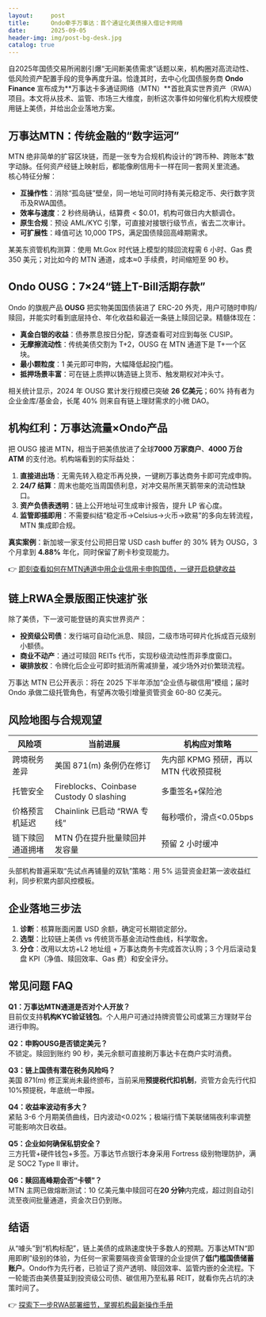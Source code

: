 ```yaml
---
layout:     post
title:      Ondo牵手万事达：首个通证化美债接入借记卡网络
date:       2025-09-05
header-img: img/post-bg-desk.jpg
catalog: true
---
```


自2025年国债交易所闹剧引爆“无间断美债需求”话题以来，机构圈对高流动性、低风险资产配置手段的竞争再度升温。恰逢其时，去中心化国债服务商 **Ondo Finance** 宣布成为**万事达卡多通证网络（MTN）**首批真实世界资产（RWA）项目。本文将从技术、监管、市场三大维度，剖析这次事件如何催化机构大规模使用链上美债，并给出企业落地方案。

## 万事达MTN：传统金融的“数字运河”

MTN 绝非简单的扩容区块链，而是一张专为合规机构设计的“跨币种、跨账本”数字动脉。任何资产经链上映射后，都能像刷信用卡一样在同一套网关里流通。  
核心特征分解：

- **互操作性**：消除“孤岛链”壁垒，同一地址可同时持有美元稳定币、央行数字货币及RWA国债。  
- **效率与速度**：2 秒终局确认，结算费 < $0.01，机构可做日内大额调仓。  
- **原生合规**：预设 AML/KYC 引擎，可直接对接银行级节点，省去二次审计。  
- **可扩展性**：峰值可达 10,000 TPS，满足国债赎回高峰期需求。  

某美东资管机构测算：使用 Mt.Gox 时代链上模型的赎回流程需 6 小时、Gas 费 350 美元；对比如今的 MTN 通道，成本≈0 手续费，时间缩短至 90 秒。

## Ondo OUSG：7×24“链上T-Bill活期存款”

Ondo 的旗舰产品 **OUSG** 把实物美国国债装进了 ERC-20 外壳，用户可随时申购/赎回，并能实时看到底层持仓、年化收益和最近一条链上赎回记录。精髓体现在：

- **真金白银的收益**：债券票息按日分配，穿透查看可对应到每张 CUSIP。  
- **无摩擦流动性**：传统美债交割为 T+2，OUSG 在 MTN 通道下是 T+一个区块。  
- **最小颗粒度**：1 美元即可申购，大幅降低起投门槛。  
- **抵押场景丰富**：可在链上质押以铸造链上货币、触发期权对冲头寸。  

相关统计显示，2024 年 OUSG 累计发行规模已突破 **26 亿美元**；60% 持有者为企业金库/基金会，长尾 40% 则来自有链上理财需求的小微 DAO。

## 机构红利：万事达流量×Ondo产品

把 OUSG 接进 MTN，相当于把美债放进了全球**7000 万家商户**、**4000 万台 ATM** 的支付池。机构端看到的实际益处：

1. **直接进出场**：无需先转入稳定币再兑换，一键刷万事达商务卡即可完成申购。  
2. **24/7 结算**：周末也能吃当周国债利息，对冲交易所黑天鹅带来的流动性缺口。  
3. **资产负债表透明**：链上公开地址可生成审计报告，提升 LP 省心度。  
4. **监管即插即用**：不需要纠结“稳定币→Celsius→火币→欧易”的多向左转流程，MTN 集成即合规。  

**真实案例**：新加坡一家支付公司把日常 USD cash buffer 的 30% 转为 OUSG，3 个月拿到 **4.88%** 年化，同时保留了刷卡秒变现能力。

👉 [即刻查看如何在MTN通道中用企业信用卡申购国债，一键开启稳健收益](https://okxdog.com/)

## 链上RWA全景版图正快速扩张

除了美债，下一波可能登链的真实世界资产：

- **投资级公司债**：发行端可自动化派息、赎回，二级市场可碎片化拆成百元级别小额债。  
- **商业不动产**：通过可赎回 REITs 代币，实现秒级流动性而非季度窗口。  
- **碳排放权**：令牌化后企业可即时抵消所需减排量，减少场外对价繁琐流程。  

万事达 MTN 已公开表示：将在 2025 下半年添加“企业债与碳信用”模组；届时 Ondo 承做二级托管角色，有望再次吸引增量资管资金 60-80 亿美元。

## 风险地图与合规观望

| 风险项             | 当前进展                         | 机构应对策略 |
|------------------|------------------------------|--------------|
| 跨境税务差异         | 美国 871(m) 条例仍在修订               | 先内部 KPMG 预研，再以 MTN 代收预提税 |
| 托管安全             | Fireblocks、Coinbase Custody 0 slashing | 多重签名+保险池 |
| 价格预言机延迟       | Chainlink 已启动 “RWA 专线”          | 每秒喂价，滑点<0.05bps |
| 链下赎回通道拥堵     | MTN 仍在提升批量赎回并发容量           | 预留 2 小时缓冲 |  

头部机构普遍采取“先试点再铺量的双轨”策略：用 5% 运营资金赶第一波收益红利，同步积累内部风控模板。

## 企业落地三步法

1. **诊断**：核算账面闲置 USD 余额，确定可长期锁定部分。  
2. **选型**：比较链上美债 vs 传统货币基金流动性曲线，科学取舍。  
3. **分仓**：改用以太坊+L2 地址组 + 万事达商务卡完成首次认购；3 个月后滚动复盘 KPI（净值、赎回效率、Gas 费）和安全评分。  

## 常见问题 FAQ

**Q1：万事达MTN通道是否对个人开放？**  
目前仅支持**机构KYC验证钱包**。个人用户可通过持牌资管公司或第三方理财平台进行申购。

**Q2：申购OUSG是否锁定美元？**  
不锁定。赎回到账约 90 秒，美元余额可直接刷万事达卡在商户实时消费。

**Q3：链上国债有潜在税务风险吗？**  
美国 871(m) 修正案尚未最终颁布，当前采用**预提税代扣机制**，资管方会先行代扣10%预提税，年底统一申报。

**Q4：收益率波动有多大？**  
紧贴 3-6 个月期美债曲线，日内波动<0.02%；极端行情下美联储隔夜利率调整可能影响次日收益。

**Q5：企业如何确保私钥安全？**  
三方托管+硬件钱包+多签。万事达节点银行本身采用 Fortress 级别物理防护，满足 SOC2 Type II 审计。

**Q6：赎回高峰期会否“卡顿”？**  
MTN 主网已做熔断测试：10 亿美元集中赎回可在**20 分钟**内完成，超过则自动引流至夜间批量通道，资金次日仍到账。

## 结语

从“噱头”到“机构标配”，链上美债的成熟速度快于多数人的预期。万事达MTN“即用即刷”级别的体验，为任何一家需要隔夜资金管理的企业提供了**低门槛国债储蓄账户**。Ondo作为先行者，已验证了资产透明、赎回效率、监管内嵌的全流程。下一轮能否由美债蔓延到投资级公司债、碳信用乃至私募 REIT，就看你先占坑的决策时间了。

👉 [探索下一步RWA部署细节，掌握机构最新操作手册](https://okxdog.com/)